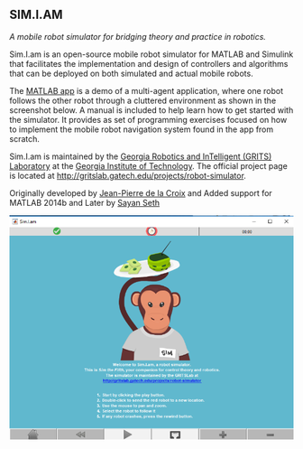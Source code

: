 ## SIM.I.AM

*A mobile robot simulator for bridging theory and practice in robotics.*

Sim.I.am is an open-source mobile robot simulator for MATLAB and Simulink that facilitates the implementation and design of controllers and algorithms that can be deployed on both simulated and actual mobile robots.

The [MATLAB app](https://www.mathworks.com/matlabcentral/fileexchange/65274-sim-i-am) is a demo of a multi-agent application, where one robot follows the other robot through a cluttered environment as shown in the screenshot below. A manual is included to help learn how to get started with the simulator. It provides as set of programming exercises focused on how to implement the mobile robot navigation system found in the app from scratch.

Sim.I.am is maintained by the [Georgia Robotics and InTelligent (GRITS) Laboratory](http://www.gritslab.gatech.edu/) at the [Georgia Institute of Technology](http://www.gatech.edu/). The official project page is located at <http://gritslab.gatech.edu/projects/robot-simulator>.

Originally developed by <a href="http://jpdelacroix.com/simiam/">Jean-Pierre de la Croix</a> and Added support for MATLAB 2014b and Later by <a href="github.com/SayanSeth">Sayan Seth</a>



![ScreenShot](https://raw.githubusercontent.com/SayanSeth/Sim.I.am/master/pic.png)
